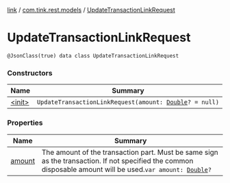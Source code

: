 [link](../../index.md) / [com.tink.rest.models](../index.md) / [UpdateTransactionLinkRequest](./index.md)

# UpdateTransactionLinkRequest

`@JsonClass(true) data class UpdateTransactionLinkRequest`

### Constructors

| Name | Summary |
|---|---|
| [&lt;init&gt;](-init-.md) | `UpdateTransactionLinkRequest(amount: `[`Double`](https://kotlinlang.org/api/latest/jvm/stdlib/kotlin/-double/index.html)`? = null)` |

### Properties

| Name | Summary |
|---|---|
| [amount](amount.md) | The amount of the transaction part. Must be same sign as the transaction. If not specified the common disposable amount will be used.`var amount: `[`Double`](https://kotlinlang.org/api/latest/jvm/stdlib/kotlin/-double/index.html)`?` |
